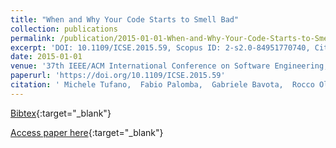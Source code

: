 ```yaml
---
title: "When and Why Your Code Starts to Smell Bad"
collection: publications
permalink: /publication/2015-01-01-When-and-Why-Your-Code-Starts-to-Smell-Bad
excerpt: 'DOI: 10.1109/ICSE.2015.59, Scopus ID: 2-s2.0-84951770740, Cited by: 102'
date: 2015-01-01
venue: '37th IEEE/ACM International Conference on Software Engineering, ICSE 2015, Florence, Italy, May 16-24, 2015, Volume 1'
paperurl: 'https://doi.org/10.1109/ICSE.2015.59'
citation: ' Michele Tufano,  Fabio Palomba,  Gabriele Bavota,  Rocco Oliveto,  Massimiliano Di Penta,  Andrea De Lucia,  Denys Poshyvanyk, &quot;When and Why Your Code Starts to Smell Bad.&quot; 37th IEEE/ACM International Conference on Software Engineering, ICSE 2015, Florence, Italy, May 16-24, 2015, Volume 1, 2015.'
---
```

[Bibtex](https://dblp.org/rec/bib/conf/icse/TufanoPBOPLP15){:target="_blank"}

[Access paper here](https://doi.org/10.1109/ICSE.2015.59){:target="_blank"}
